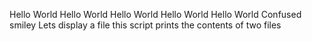 Hello World
Hello World
Hello World
Hello World
Hello World
Confused smiley
Lets display a file
this script prints the contents of two files
